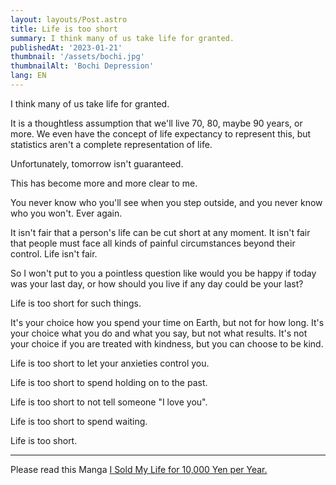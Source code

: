 ```yaml
---
layout: layouts/Post.astro
title: Life is too short
summary: I think many of us take life for granted.
publishedAt: '2023-01-21'
thumbnail: '/assets/bochi.jpg'
thumbnailAlt: 'Bochi Depression'
lang: EN
---
```


I think many of us take life for granted.

It is a thoughtless assumption that we'll live 70, 80, maybe 90 years, or more. We even have the concept of life expectancy to represent this, but statistics aren't a complete representation of life.

Unfortunately, tomorrow isn't guaranteed.

This has become more and more clear to me.

You never know who you'll see when you step outside, and you never know who you won't.
Ever again.

It isn't fair that a person's life can be cut short at any moment. It isn't fair that people must face all kinds of painful circumstances beyond their control. Life isn't fair.

So I won't put to you a pointless question like would you be happy if today was your last day, or how should you live if any day could be your last?

Life is too short for such things.

It's your choice how you spend your time on Earth, but not for how long.
It's your choice what you do and what you say, but not what results.
It's not your choice if you are treated with kindness, but you can choose to be kind.

Life is too short to let your anxieties control you.

Life is too short to spend holding on to the past.

Life is too short to not tell someone "I love you".

Life is too short to spend waiting.

Life is too short.

---

Please read this Manga [I Sold My Life for 10,000 Yen per Year.](https://mangadex.org/title/9e03b2ca-5191-44a6-88b6-c0cd49d06b51)
